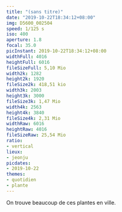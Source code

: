 ```yaml
---
title: "(sans titre)"
date: "2019-10-22T18:34:12+08:00"
img: D5600_002504
speed: 1/125 s
iso: 400
aperture: 1.8
focal: 35.0
picInstant: 2019-10-22T18:34:12+08:00
widthFull: 4016
heightFull: 6016
fileSizeFull: 5,10 Mio
width2k: 1282
height2k: 1920
fileSize2k: 418,51 kio
width3k: 2003
height3k: 3000
fileSize3k: 1,47 Mio
width4k: 2563
height4k: 3840
fileSize4k: 2,31 Mio
widthRaw: 6016
heightRaw: 4016
fileSizeRaw: 25,54 Mio
ratio:
- vertical
lieux:
- jeonju
picdates:
- 2019-10-22
themes:
- quotidien
- plante
---
```


On trouve beaucoup de ces plantes en ville.